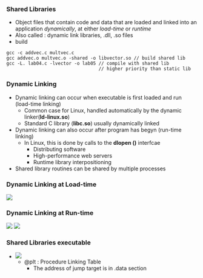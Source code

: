 ### Shared Libraries
- Object files that contain code and data that are loaded and linked into an application *dynamically*, at either *load-time* or *runtime*
- Also called : dynamic link libraries, $\text{.dll, .so}$ files
- build
```Linux
gcc -c addvec.c multvec.c
gcc addvec.o multvec.o -shared -o libvector.so // build shared lib
gcc -L. lab04.c -lvector -o lab05 // compile with shared lib
								  // higher priority than static lib
```
### Dynamic Linking
- Dynamic linking can occur when executable is first loaded and run (load-time linking)
	- Common case for Linux, handled automatically by the dynamic linker(**ld-linux.so**)
	- Standard C library (**libc.so**) usually dynamically linked
- Dynamic linking can also occur after program has begyn (run-time linking)
	- In Linux, this is done by calls to the **dlopen ()** interfcae
		- Distributing software
		- High-performance web servers
		- Runtime library interpositioning
- Shared library routines can be shared by multiple processes

### Dynamic Linking at Load-time
![](https://i.imgur.com/zfCPypN.png)
### Dynamic Linking at Run-time
 ![](https://i.imgur.com/b3ilW55.png)
![](https://i.imgur.com/o1XKNzy.png)
### Shared Libraries executable
- ![](https://i.imgur.com/eMgRAt2.png)
	- @plt : Procedure Linking Table
		- The address of jump target is in $\text{.data}$ section